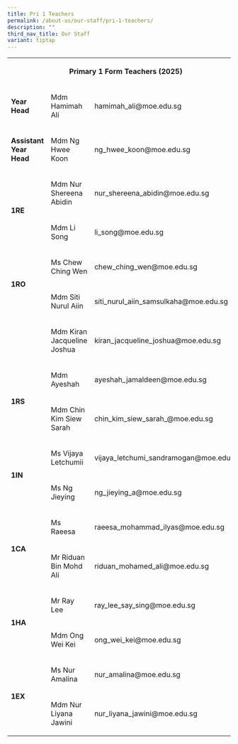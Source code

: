 ```yaml
---
title: Pri 1 Teachers
permalink: /about-us/our-staff/pri-1-teachers/
description: ""
third_nav_title: Our Staff
variant: tiptap
---
```

<table style="minWidth: 75px">
<colgroup>
<col>
<col>
<col>
</colgroup>
<tbody>
<tr>
<th rowspan="1" colspan="3">
<p>Primary 1 Form Teachers (2025)</p>
</th>
</tr>
<tr>
<td rowspan="1" colspan="1">
<p><strong>Year Head</strong>
</p>
</td>
<td rowspan="1" colspan="1">
<p>Mdm Hamimah Ali</p>
</td>
<td rowspan="1" colspan="1">
<p>hamimah_ali@moe.edu.sg</p>
</td>
</tr>
<tr>
<td rowspan="1" colspan="1">
<p><strong>Assistant Year Head</strong>
</p>
</td>
<td rowspan="1" colspan="1">
<p>Mdm Ng Hwee Koon</p>
</td>
<td rowspan="1" colspan="1">
<p>ng_hwee_koon@moe.edu.sg</p>
</td>
</tr>
<tr>
<td rowspan="2" colspan="1">
<p><strong>1RE</strong>
</p>
</td>
<td rowspan="1" colspan="1">
<p>Mdm Nur Shereena Abidin</p>
</td>
<td rowspan="1" colspan="1">
<p>nur_shereena_abidin@moe.edu.sg</p>
</td>
</tr>
<tr>
<td rowspan="1" colspan="1">
<p>Mdm Li Song</p>
</td>
<td rowspan="1" colspan="1">
<p>li_song@moe.edu.sg</p>
</td>
</tr>
<tr>
<td rowspan="2" colspan="1">
<p><strong>1RO</strong>
</p>
</td>
<td rowspan="1" colspan="1">
<p>Ms Chew Ching Wen</p>
</td>
<td rowspan="1" colspan="1">
<p>chew_ching_wen@moe.edu.sg</p>
</td>
</tr>
<tr>
<td rowspan="1" colspan="1">
<p>Mdm Siti Nurul Aiin</p>
</td>
<td rowspan="1" colspan="1">
<p>siti_nurul_aiin_samsulkaha@moe.edu.sg</p>
</td>
</tr>
<tr>
<td rowspan="1" colspan="1">
<p></p>
</td>
<td rowspan="1" colspan="1">
<p>Mdm Kiran Jacqueline Joshua</p>
</td>
<td rowspan="1" colspan="1">
<p>kiran_jacqueline_joshua@moe.edu.sg</p>
</td>
</tr>
<tr>
<td rowspan="2" colspan="1">
<p><strong>1RS</strong>
</p>
</td>
<td rowspan="1" colspan="1">
<p>Mdm Ayeshah</p>
</td>
<td rowspan="1" colspan="1">
<p>ayeshah_jamaldeen@moe.edu.sg</p>
</td>
</tr>
<tr>
<td rowspan="1" colspan="1">
<p>Mdm Chin Kim Siew Sarah</p>
</td>
<td rowspan="1" colspan="1">
<p>chin_kim_siew_sarah_@moe.edu.sg</p>
</td>
</tr>
<tr>
<td rowspan="2" colspan="1">
<p><strong>1IN</strong>
</p>
</td>
<td rowspan="1" colspan="1">
<p>Ms Vijaya Letchumii</p>
</td>
<td rowspan="1" colspan="1">
<p>vijaya_letchumi_sandramogan@moe.edu.sg</p>
</td>
</tr>
<tr>
<td rowspan="1" colspan="1">
<p>Ms Ng Jieying</p>
</td>
<td rowspan="1" colspan="1">
<p>ng_jieying_a@moe.edu.sg</p>
</td>
</tr>
<tr>
<td rowspan="2" colspan="1">
<p><strong>1CA</strong>
</p>
</td>
<td rowspan="1" colspan="1">
<p>Ms Raeesa</p>
</td>
<td rowspan="1" colspan="1">
<p>raeesa_mohammad_ilyas@moe.edu.sg</p>
</td>
</tr>
<tr>
<td rowspan="1" colspan="1">
<p>Mr Riduan Bin Mohd Ali</p>
</td>
<td rowspan="1" colspan="1">
<p>riduan_mohamed_ali@moe.edu.sg</p>
</td>
</tr>
<tr>
<td rowspan="2" colspan="1">
<p><strong>1HA</strong>
</p>
</td>
<td rowspan="1" colspan="1">
<p>Mr Ray Lee</p>
</td>
<td rowspan="1" colspan="1">
<p>ray_lee_say_sing@moe.edu.sg</p>
</td>
</tr>
<tr>
<td rowspan="1" colspan="1">
<p>Mdm Ong Wei Kei</p>
</td>
<td rowspan="1" colspan="1">
<p>ong_wei_kei@moe.edu.sg</p>
</td>
</tr>
<tr>
<td rowspan="2" colspan="1">
<p><strong>1EX</strong>
</p>
</td>
<td rowspan="1" colspan="1">
<p>Ms Nur Amalina</p>
</td>
<td rowspan="1" colspan="1">
<p>nur_amalina@moe.edu.sg</p>
</td>
</tr>
<tr>
<td rowspan="1" colspan="1">
<p>Mdm Nur Liyana Jawini</p>
</td>
<td rowspan="1" colspan="1">
<p>nur_liyana_jawini@moe.edu.sg</p>
</td>
</tr>
</tbody>
</table>
<p></p>